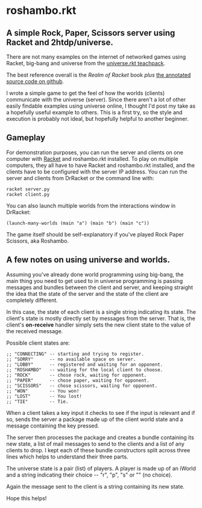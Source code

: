 # roshambo.rkt

## A simple Rock, Paper, Scissors server using Racket and 2htdp/universe.

There are not many examples on the internet of networked games using
Racket, big-bang and universe from the
[universe.rkt teachpack](https://docs.racket-lang.org/teachpack/2htdpuniverse.html).

The best reference overall is the *Realm of Racket* book *plus*
[the annotated source code on github](https://github.com/racket/realm).

I wrote a simple game to get the feel of how the worlds (clients)
communicate with the universe (server).  Since there aren't a lot of other easily
findable examples using universe online, I thought I'd post my take as a hopefully
useful example to others.  This is a first try, so the style and execution
is probably not ideal, but hopefully helpful to another beginner.

## Gameplay

For demonstration purposes, you can run the server and clients on one computer with
[Racket](http://racket-lang.org/) and roshambo.rkt installed.  To play on multiple
computers, they all have to have Racket and roshambo.rkt installed, and the clients
have to be configured with the server IP address.  You can run the server and
clients from DrRacket or the command line with:

```
racket server.py
racket client.py
```

You can also launch multiple worlds from the interactions window in DrRacket:
```
(launch-many-worlds (main "a") (main "b") (main "c"))
```
The game itself should be self-explanatory if you've played Rock Paper Scissors, aka
Roshambo.

## A few notes on using universe and worlds.

Assuming you've already done world programming using big-bang, the main thing
you need to get used to in universe programming is passing messages and bundles
between the client and server, and keeping straight the idea that the state of
the server and the state of the client are completely different.

In this case, the state of each client is a single string indicating its state.
The client's state is
mostly directly set by messages from the server.  That is, the client's
**on-receive** handler simply sets the new client state to the value of the
received message.

Possible client states are:
```racket
;; "CONNECTING" -- starting and trying to register.
;; "SORRY"      -- no available space on server.
;; "LOBBY"      -- registered and waiting for an opponent.
;; "ROSHAMBO"   -- waiting for the local client to choose.
;; "ROCK"       -- chose rock, waiting for opponent.
;; "PAPER"      -- chose paper, waiting for opponent.
;; "SCISSORS"   -- chose scissors, waiting for opponent.
;; "WON"        -- You won!
;; "LOST"       -- You lost!
;; "TIE"        -- Tie.
```

When a client takes a key input it checks to see if the input is relevant
and if so, sends the server a package made up of the client world state and
a message containing the key pressed.

The server then processes the package and creates a bundle containing its
new state, a list of mail messages to send to the clients and a list of
any clients to drop.  I kept each of these bundle constructors split across
three lines which helps to understand their three parts.

The universe state is a pair (list) of players.  A player is made up of an iWorld
and a string indicating their choice -- "r", "p", "s" or "" (no choice).

Again the message sent to the client is a string containing its new state.

Hope this helps!

